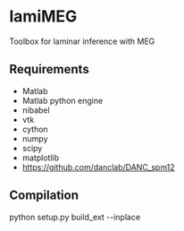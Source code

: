# lamiMEG
Toolbox for laminar inference with MEG

## Requirements
* Matlab
* Matlab python engine
* nibabel
* vtk
* cython
* numpy
* scipy
* matplotlib
* https://github.com/danclab/DANC_spm12

## Compilation
python setup.py build_ext --inplace
